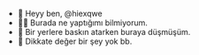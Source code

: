 - 🙌 Heyy ben, @hiexqwe
- 🐱‍👤 Burada ne yaptığımı bilmiyorum.
- 💃 Bir yerlere baskın atarken buraya düşmüşüm.
- 💞️ Dikkate değer bir şey yok bb.

<!---
hiexqwe/hiexqwe is a ✨ special ✨ repository because its `README.md` (this file) appears on your GitHub profile.
You can click the Preview link to take a look at your changes.
--->
